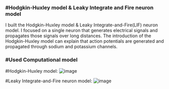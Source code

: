 ### #Hodgkin-Huxley model & Leaky Integrate and Fire neuron model

I built the Hodgkin-Huxley model & Leaky Integrate-and-Fire(LIF) neuron model. I focused on a single neuron that generates electrical signals and propagates those signals over long distances. The introduction of the Hodgkin-Huxley model can explain that action potentials are generated and propagated through sodium and potassium channels.


### #Used Computational model

#Hodgkin-Huxley model:
![image](https://github.com/user-attachments/assets/5281d497-e4fb-4f5b-a5b2-2914a740de8a)

#Leaky Integrate-and-Fire neuron model:
![image](https://github.com/user-attachments/assets/f49fc502-0f4f-4aa4-9153-f1272a611f2a)
